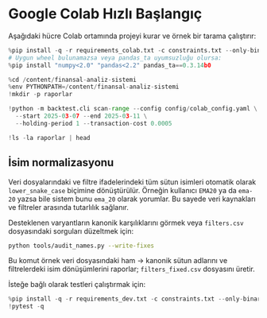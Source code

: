 # Google Colab Hızlı Başlangıç

Aşağıdaki hücre Colab ortamında projeyi kurar ve örnek bir tarama çalıştırır:

```python
%pip install -q -r requirements_colab.txt -c constraints.txt --only-binary=:all:
# Uygun wheel bulunamazsa veya pandas_ta uyumsuzluğu olursa:
%pip install "numpy<2.0" "pandas<2.2" pandas_ta==0.3.14b0

%cd /content/finansal-analiz-sistemi
%env PYTHONPATH=/content/finansal-analiz-sistemi
!mkdir -p raporlar

!python -m backtest.cli scan-range --config config/colab_config.yaml \
  --start 2025-03-07 --end 2025-03-11 \
  --holding-period 1 --transaction-cost 0.0005

!ls -la raporlar | head
```

## İsim normalizasyonu

Veri dosyalarındaki ve filtre ifadelerindeki tüm sütun isimleri otomatik olarak
`lower_snake_case` biçimine dönüştürülür. Örneğin kullanıcı `EMA20` ya da
`ema-20` yazsa bile sistem bunu `ema_20` olarak yorumlar. Bu sayede veri
kaynakları ve filtreler arasında tutarlılık sağlanır.

Desteklenen varyantların kanonik karşılıklarını görmek veya `filters.csv`
dosyasındaki sorguları düzeltmek için:

```bash
python tools/audit_names.py --write-fixes
```

Bu komut örnek veri dosyasındaki ham → kanonik sütun adlarını ve filtrelerdeki
isim dönüşümlerini raporlar; `filters_fixed.csv` dosyasını üretir.

İsteğe bağlı olarak testleri çalıştırmak için:

```python
%pip install -q -r requirements_dev.txt -c constraints.txt --only-binary=:all:
!pytest -q
```
